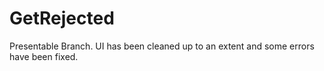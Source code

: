 # GetRejected

Presentable Branch. UI has been cleaned up to an extent and some errors have been fixed.
